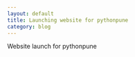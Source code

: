 ```yaml
---
layout: default
title: Launching website for pythonpune
category: blog
---
```

Website launch for pythonpune

